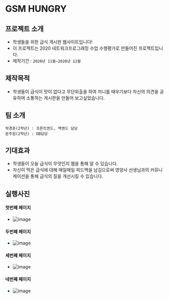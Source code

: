 # GSM HUNGRY
## 프로젝트 소개
- 학생들을 위한 급식 게시판 웹사이트입니다!
- 이 프로젝트는 2020 네트워크프로그래밍 수업 수행평가로 만들어진 프로젝트입니다.
-   제작기간 : ``2020년 11월~2020년 12월``
## 제작목적
- 학생들이 급식이 맛이 없다고 무단외출을 하여 끼니를 때우기보다 자신의 의견을 공유하며 소통하는 게시판을 만들어 보고싶었습니다.
## 팀 소개
```
박경훈(2학년) : 프론트엔드, 백엔드 담당
문주원(2학년) : DB담당
```
## 기대효과
- 학생들이 오늘 급식이 무엇인지 웹을 통해 알 수 있습니다.
- 자신이 먹은 급식에 대해 매일매일 피드백을 남김으로써 영양사 선생님과의 커뮤니케이션을 통해 급식의 질을 개선시킬 수 있습니다.
## 실행사진
#### 첫번째 페이지
- ![image](https://user-images.githubusercontent.com/48789893/113118660-a3e71e00-924a-11eb-8950-45c392dc3963.png)
#### 두번째 페이지
- ![image](https://user-images.githubusercontent.com/48789893/113118720-b1040d00-924a-11eb-8317-e295590978e9.png)
#### 세번째 페이지
- ![image](https://user-images.githubusercontent.com/48789893/113118769-bcefcf00-924a-11eb-82ca-9286a2786586.png)
#### 네번째 페이지
- ![image](https://user-images.githubusercontent.com/48789893/113118820-caa55480-924a-11eb-9827-d745d795fc98.png)
